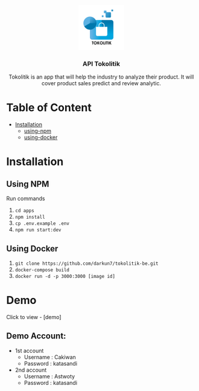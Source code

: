 <p align="center">
  <a href="https://github.com/darkun7/tokolitik-be">
    <img src="apps/public/assets/logo-tokolitik.png" alt="Logo Tokolitik" width="120px">
  </a>
  <h3 align="center">API Tokolitik</h3>
  <p align="center">Tokolitik is an app that will help the industry to analyze their product. It will cover product sales predict and review analytic.</p>
</p>


# Table of Content
* [Installation](#installation)
  * [using-npm](#using-npm)
  * [using-docker](#using-docker)

# Installation
## Using NPM
Run commands
1) ```cd apps```
2) ```npm install```
3) ```cp .env.example .env```
4) ```npm run start:dev```
## Using Docker
1) ```git clone https://github.com/darkun7/tokolitik-be.git```
2) ```docker-compose build```
3) ```docker run -d -p 3000:3000 [image id]```

# Demo
Click to view - [demo]
## Demo Account: 
* 1st account
  * Username : Cakiwan
  * Password : katasandi
* 2nd account
  * Username : Astwoty
  * Password : katasandi
